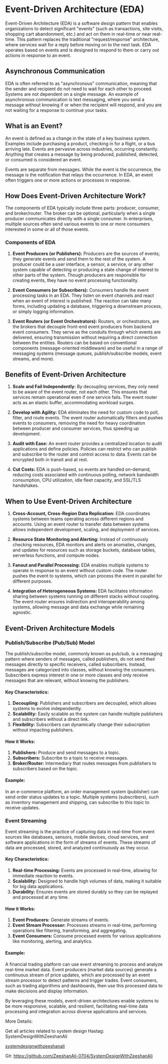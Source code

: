 # Event-Driven Architecture (EDA)

Event-Driven Architecture (EDA) is a software design pattern that enables organizations to detect significant "events" (such as transactions, site visits, shopping cart abandonment, etc.) and act on them in real-time or near real-time. This pattern replaces the traditional "request/response" architecture, where services wait for a reply before moving on to the next task. EDA operates based on events and is designed to respond to them or carry out actions in response to an event.

## Asynchronous Communication

EDA is often referred to as "asynchronous" communication, meaning that the sender and recipient do not need to wait for each other to proceed. Systems are not dependent on a single message. An example of asynchronous communication is text messaging, where you send a message without knowing if or when the recipient will respond, and you are not waiting for a response to continue your tasks.

## What is an Event?

An event is defined as a change in the state of a key business system. Examples include purchasing a product, checking in for a flight, or a bus arriving late. Events are pervasive across industries, occurring constantly. Anything that creates a message by being produced, published, detected, or consumed is considered an event.

Events are separate from messages. While the event is the occurrence, the message is the notification that relays the occurrence. In EDA, an event often triggers one or more actions or processes in response.

## How Does Event-Driven Architecture Work?

The components of EDA typically include three parts: producer, consumer, and broker/router. The broker can be optional, particularly when a single producer communicates directly with a single consumer. In enterprises, multiple sources often send various events to one or more consumers interested in some or all of those events.

### Components of EDA

1. **Event Producers (or Publishers):** 
   Producers are the sources of events; they generate events and send them to the rest of the system. A producer could be a user interface, a sensor, a service, or any other system capable of detecting or producing a state change of interest to other parts of the system. Though producers are responsible for creating events, they have no event processing functionality.

2. **Event Consumers (or Subscribers):** 
   Consumers handle the event processing tasks in an EDA. They listen on event channels and react when an event of interest is published. The reaction can take many forms, including updating a database, triggering a downstream process, or simply logging information.

3. **Event Routers (or Event Orchestrators):** 
   Routers, or orchestrators, are the brokers that decouple front-end event producers from backend event consumers. They serve as the conduits through which events are delivered, ensuring transmission without requiring a direct connection between the entities. Routers can be based on conventional components (message-oriented middleware) and be useful in a range of messaging systems (message queues, publish/subscribe models, event streams, and more).

## Benefits of Event-Driven Architecture

1. **Scale and Fail Independently:**
   By decoupling services, they only need to be aware of the event router, not each other. This ensures that services remain operational even if one service fails. The event router acts as an elastic buffer, accommodating workload surges.

2. **Develop with Agility:**
   EDA eliminates the need for custom code to poll, filter, and route events. The event router automatically filters and pushes events to consumers, removing the need for heavy coordination between producer and consumer services, thus speeding up development.

3. **Audit with Ease:**
   An event router provides a centralized location to audit applications and define policies. Policies can restrict who can publish and subscribe to the router and control access to data. Events can be encrypted both in transit and at rest.

4. **Cut Costs:**
   EDA is push-based, so events are handled on-demand, reducing costs associated with continuous polling, network bandwidth consumption, CPU utilization, idle fleet capacity, and SSL/TLS handshakes.

## When to Use Event-Driven Architecture

1. **Cross-Account, Cross-Region Data Replication:**
   EDA coordinates systems between teams operating across different regions and accounts. Using an event router to transfer data between systems allows independent development, scaling, and deployment of services.

2. **Resource State Monitoring and Alerting:**
   Instead of continuously checking resources, EDA monitors and alerts on anomalies, changes, and updates for resources such as storage buckets, database tables, serverless functions, and compute nodes.

3. **Fanout and Parallel Processing:**
   EDA enables multiple systems to operate in response to an event without custom code. The router pushes the event to systems, which can process the event in parallel for different purposes.

4. **Integration of Heterogeneous Systems:**
   EDA facilitates information sharing between systems running on different stacks without coupling. The event router ensures indirection and interoperability among systems, allowing message and data exchange while remaining agnostic.


## Event-Driven Architecture Models

### Publish/Subscribe (Pub/Sub) Model

The publish/subscribe model, commonly known as pub/sub, is a messaging pattern where senders of messages, called publishers, do not send their messages directly to specific receivers, called subscribers. Instead, messages are categorized into classes, without knowing the consumers. Subscribers express interest in one or more classes and only receive messages that are relevant, without knowing the publishers.

#### Key Characteristics:
1. **Decoupling:** Publishers and subscribers are decoupled, which allows systems to evolve independently.
2. **Scalability:** Easily scalable as the system can handle multiple publishers and subscribers without a direct link.
3. **Flexibility:** Subscribers can dynamically change their subscription without impacting publishers.

#### How it Works:
1. **Publishers:** Produce and send messages to a topic.
2. **Subscribers:** Subscribe to a topic to receive messages.
3. **Broker/Router:** Intermediary that routes messages from publishers to subscribers based on the topic.

#### Example:
In an e-commerce platform, an order management system (publisher) can send order status updates to a topic. Multiple systems (subscribers), such as inventory management and shipping, can subscribe to this topic to receive updates.

### Event Streaming

Event streaming is the practice of capturing data in real-time from event sources like databases, sensors, mobile devices, cloud services, and software applications in the form of streams of events. These streams of data are processed, stored, and analyzed continuously as they occur.

#### Key Characteristics:
1. **Real-time Processing:** Events are processed in real-time, allowing for immediate reaction to events.
2. **Scalability:** Designed to handle high volumes of data, making it suitable for big data applications.
3. **Durability:** Ensures events are stored durably so they can be replayed and processed at any time.

#### How it Works:
1. **Event Producers:** Generate streams of events.
2. **Event Stream Processor:** Processes streams in real-time, performing operations like filtering, transforming, and aggregating.
3. **Event Consumers:** Consume processed events for various applications like monitoring, alerting, and analytics.

#### Example:
A financial trading platform can use event streaming to process and analyze real-time market data. Event producers (market data sources) generate a continuous stream of price updates, which are processed by an event stream processor to detect patterns and trigger trades. Event consumers, such as trading algorithms and dashboards, then use this processed data to make decisions and display information.

By leveraging these models, event-driven architectures enable systems to be more responsive, scalable, and resilient, facilitating real-time data processing and integration across diverse applications and services.




More Details:

Get all articles related to system design 
Hastag: SystemDesignWithZeeshanAli


[systemdesignwithzeeshanali](https://dev.to/t/systemdesignwithzeeshanali)

Git: https://github.com/ZeeshanAli-0704/SystemDesignWithZeeshanAli